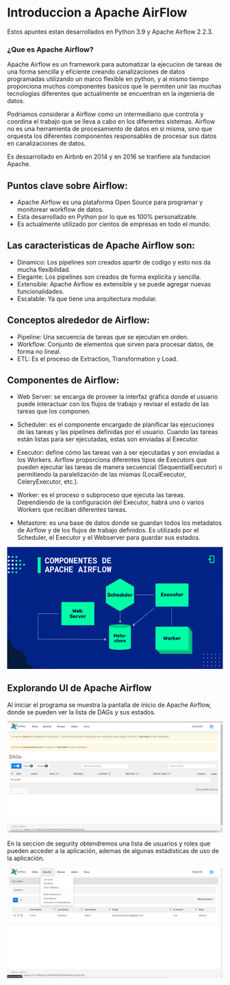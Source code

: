 # Introduccion a Apache AirFlow

Estos apuntes estan desarrollados en Python 3.9 y Apache Airflow 2.2.3.

### ¿Que es Apache Airflow?

Apache Airflow es un framework para automatizar la ejecucion de tareas de una forma sencilla y eficiente creando canalizaciones de datos programadas utilizando un marco flexible en python, y al mismo tiempo proporciona muchos componentes basicos que le permiten unir las muchas tecnologias diferentes que actualmente se encuentran en la ingenieria de datos.

Podriamos considerar a Airflow como un intermediario que controla y coordina el trabajo que se lleva a cabo en los diferentes sistemas.
Airflow no es una herramienta de procesamiento de datos en si misma, sino que orquesta los diferentes componentes responsables de procesar sus datos en canalizaciones de datos.


Es dessarrollado en Airbnb en 2014 y en 2016 se tranfiere ala fundacion Apache.

## Puntos clave sobre Airflow:

- Apache Airflow es una plataforma Open Source para programar y monitorear workflow de datos.
- Esta desarrollado en Python por lo que es 100% personalizable.
- Es actualmente utilizado por cientos de empresas en todo el mundo.

## Las caracteristicas de Apache Airflow son:

- Dinamico: Los pipelines son creados apartir de codigo y esto nos da mucha flexibilidad.
- Elegante: Los pipelines son creados de forma explicita y sencilla.
- Extensible: Apache Airflow es extensible y se puede agregar nuevas funcionalidades.
- Escalable: Ya que tiene una arquitectura modular.

## Conceptos alrededor de Airflow:

- Pipeline: Una secuencia de tareas que se ejecutan en orden.
- Workflow: Conjunto de elementos que sirven para procesar datos, de forma no lineal.
- ETL: Es el proceso de Extraction, Transformation y Load.

## Componentes de Airflow:

- Web Server: se encarga de proveer la interfaz gráfica donde el usuario puede interactuar con los flujos de trabajo y revisar el estado de las tareas que los componen. 

- Scheduler: es el componente encargado de planificar las ejecuciones de las tareas y las pipelines definidas por el usuario. Cuando las tareas están listas para ser ejecutadas, estas son enviadas al Executor. 

- Executor: define cómo las tareas van a ser ejecutadas y son enviadas a los Workers. Airflow proporciona diferentes tipos de Executors que pueden ejecutar las tareas de manera secuencial (SequentialExecutor) o permitiendo la paralelización de las mismas (LocalExecutor, CeleryExecutor, etc.). 

- Worker: es el proceso o subproceso que ejecuta las tareas. Dependiendo de la configuración del Executor, habrá uno o varios Workers que reciban diferentes tareas. 

- Metastore: es una base de datos donde se guardan todos los metadatos de Airflow y de los flujos de trabajo definidos. Es utilizado por el Scheduler, el Executor y el Webserver para guardar sus estados.

![Imagen de la arquitectura de Apache Airflow](/imag/componentes_airflow.png)

## Explorando UI de Apache Airflow

Al iniciar el programa se muestra la pantalla de inicio de Apache Airflow, donde se pueden ver la lista de DAGs y sus estados.

![Imagen de la interfaz de Apache Airflow](/imag/ui_airflow.png)

En la seccion de segurity obtendremos una lista de usuarios y roles que pueden acceder a la aplicación, ademas de algunas estadisticas de uso de la aplicación.

![Seccion segurity](/imag/segurity.png)